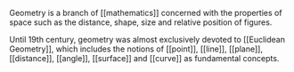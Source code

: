 Geometry is a branch of [[mathematics]] concerned with the properties of space such as the distance, shape, size and relative position of figures.

Until 19th century, geometry was almost exclusively devoted to [[Euclidean Geometry]], which includes the notions of [[point]], [[line]], [[plane]], [[distance]], [[angle]], [[surface]] and [[curve]] as fundamental concepts.